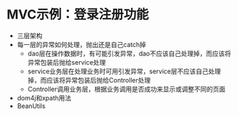 # MVC示例：登录注册功能

- 三层架构
- 每一层的异常如何处理，抛出还是自己catch掉
    - dao层在操作数据时，有可能引发异常，dao不应该自己处理掉，而应该将异常包装后抛给service处理
    - service业务层在处理业务时可用引发异常，service层不应该自己处理掉，而应该将异常包装后抛给Controller处理
    - Controller调用业务层，根据业务调用是否成功来显示或调整不同的页面
- dom4j和xpath用法
- BeanUtils
